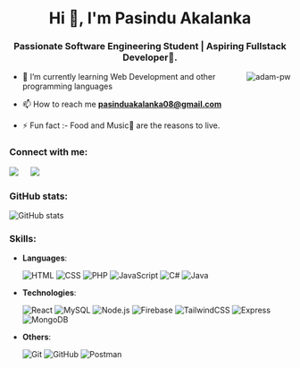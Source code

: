 <h1 align="center">Hi 👋, I'm Pasindu Akalanka</h1>
<h3 align="center">Passionate Software Engineering Student | Aspiring Fullstack Developer🌟.</h3>

<p><img align="right" src="https://github.com/Adam-pw/Adam-pw/blob/main/animation_500_kxa883sd.gif" alt="adam-pw" /></p>


- 🌱 I’m currently learning Web Development and other programming languages

- 📫 How to reach me **pasinduakalanka08@gmail.com**

- ⚡ Fun fact :- Food and Music🎵 are the reasons to live.


<h3 align="left">Connect with me:</h3>
<p align="left">
<a target="_blank" href="https://www.linkedin.com/in/ahmadshaikhk/"><img src="https://img.shields.io/badge/-LinkedIn-0077B5?style=for-the-badge&logo=Linkedin&logoColor=white"></img></a>
&emsp;
<a target="_blank" href="mailto:ahmed.bilal575@gmail.com"/>
<img src="https://img.shields.io/badge/-Gmail-D14836?style=for-the-badge&logo=Gmail&logoColor=white"></img></a>
</p>

<!-- <p  align="center">
  <img align='center' src="https://media.giphy.com/media/M9gbBd9nbDrOTu1Mqx/giphy.gif" width="140" alt="giphy">
</p> -->
<h3 align="left">GitHub stats:</h3>

![GitHub stats](https://github-readme-stats.vercel.app/api?username=PasinduAR&theme=gotham&show_icons=true&count_private=true&hide_title=true&hide_border=true)


<h3 align="left">Skills:</h3>
<p align="center">

- **Languages**:
    
    ![HTML](https://img.shields.io/badge/HTML-%23E34F26.svg?style=for-the-badge&logo=html5&logoColor=white)
    ![CSS](https://img.shields.io/badge/CSS-%231572B6.svg?style=for-the-badge&logo=css3&logoColor=white)
    ![PHP](https://img.shields.io/badge/PHP-%23777BB4.svg?style=for-the-badge&logo=php&logoColor=white)
    ![JavaScript](https://img.shields.io/badge/JavaScript-%23F7DF1E.svg?style=for-the-badge&logo=javascript&logoColor=black)
    ![C#](https://img.shields.io/badge/C%23-%23239120.svg?style=for-the-badge&logo=c-sharp&logoColor=white)
    ![Java](https://img.shields.io/badge/Java-%23007396.svg?style=for-the-badge&logo=java&logoColor=white) 
    
- **Technologies**:

  ![React](https://img.shields.io/badge/React-%2320232a.svg?style=for-the-badge&logo=react&logoColor=%2361DAFB)
  ![MySQL](https://img.shields.io/badge/MySQL-%2300f.svg?style=for-the-badge&logo=mysql&logoColor=white)
  ![Node.js](https://img.shields.io/badge/Node.js-%2343853D.svg?style=for-the-badge&logo=node.js&logoColor=white)
  ![Firebase](https://img.shields.io/badge/Firebase-%23039BE5.svg?style=for-the-badge&logo=firebase)
  ![TailwindCSS](https://img.shields.io/badge/TailwindCSS-%2338B2AC.svg?style=for-the-badge&logo=tailwind-css&logoColor=white)
  ![Express](https://img.shields.io/badge/Express-%23000000.svg?style=for-the-badge&logo=express&logoColor=white)
  ![MongoDB](https://img.shields.io/badge/MongoDB-%2347A248.svg?style=for-the-badge&logo=mongodb&logoColor=white)

- **Others**:

  ![Git](https://img.shields.io/badge/Git-%23F05033.svg?style=for-the-badge&logo=git&logoColor=white)
  ![GitHub](https://img.shields.io/badge/GitHub-%23121011.svg?style=for-the-badge&logo=github&logoColor=white)
  ![Postman](https://img.shields.io/badge/Postman-%23FF6C37.svg?style=for-the-badge&logo=postman&logoColor=white)
    
</p>

<br>
